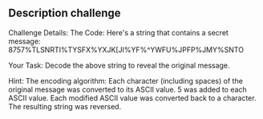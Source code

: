 ## Description challenge

Challenge Details:
The Code: Here's a string that contains a secret message:
8757%TLSNRTI%TYSFX%YXJK[JI%YF%^YWFU%JPFP%JMY%SNTO


Your Task: Decode the above string to reveal the original message.


Hint: The encoding algorithm:
Each character (including spaces) of the original message was converted to its ASCII value.
5 was added to each ASCII value.
Each modified ASCII value was converted back to a character.
The resulting string was reversed.
